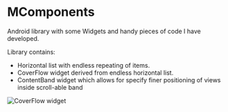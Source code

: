 MComponents
=============

Android library with some Widgets and handy pieces of code I have developed.

<p>Library contains: 
<ul>
  <li>Horizontal list with endless repeating of items.</li>
  <li>CoverFlow widget derived from endless horizontal list.</li>
  <li>ContentBand widget which allows for specify finer positioning of views inside scroll-able band</li>
</ul>
<img src="http://applm.github.io/ma-components/pics/coverImage.png" alt="CoverFlow widget"></p>
